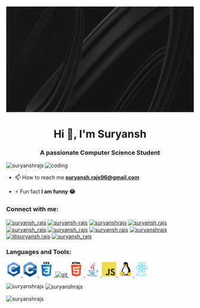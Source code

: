 ![logo](https://github.com/Suryanshrajs/Suryanshrajs/blob/main/github_header.gif)
<h1 align="center">Hi 👋, I'm Suryansh</h1>
<h3 align="center">A passionate Computer Science Student</h3>

<img align="right"  alt="coding" width="400" src="https://media.giphy.com/media/75ulb3H2XHf5S/source.gif">

<p align="left"> <img src="https://komarev.com/ghpvc/?username=suryanshrajs&label=Profile%20views&color=0e75b6&style=flat" alt="suryanshrajs" /> </p>

- 📫 How to reach me **suryansh.rajs96@gmail.com**

- ⚡ Fun fact **I am funny 😂**

<h3 align="left">Connect with me:</h3>
<p align="left">
<a href="https://twitter.com/suryansh_rajs" target="blank"><img align="center" src="https://raw.githubusercontent.com/rahuldkjain/github-profile-readme-generator/master/src/images/icons/Social/twitter.svg" alt="suryansh_rajs" height="30" width="40" /></a>
<a href="https://linkedin.com/in/suryansh-rajs" target="blank"><img align="center" src="https://raw.githubusercontent.com/rahuldkjain/github-profile-readme-generator/master/src/images/icons/Social/linked-in-alt.svg" alt="suryansh-rajs" height="30" width="40" /></a>
<a href="https://kaggle.com/suryanshrajs" target="blank"><img align="center" src="https://raw.githubusercontent.com/rahuldkjain/github-profile-readme-generator/master/src/images/icons/Social/kaggle.svg" alt="suryanshrajs" height="30" width="40" /></a>
<a href="https://instagram.com/suryansh.rajs" target="blank"><img align="center" src="https://raw.githubusercontent.com/rahuldkjain/github-profile-readme-generator/master/src/images/icons/Social/instagram.svg" alt="suryansh.rajs" height="30" width="40" /></a>
<a href="https://www.codechef.com/users/suryansh_rajs" target="blank"><img align="center" src="https://cdn.jsdelivr.net/npm/simple-icons@3.1.0/icons/codechef.svg" alt="suryansh_rajs" height="30" width="40" /></a>
<a href="https://www.hackerrank.com/suryansh_rajs" target="blank"><img align="center" src="https://raw.githubusercontent.com/rahuldkjain/github-profile-readme-generator/master/src/images/icons/Social/hackerrank.svg" alt="suryansh_rajs" height="30" width="40" /></a>
<a href="https://codeforces.com/profile/suryansh.rajs" target="blank"><img align="center" src="https://raw.githubusercontent.com/rahuldkjain/github-profile-readme-generator/master/src/images/icons/Social/codeforces.svg" alt="suryansh.rajs" height="30" width="40" /></a>
<a href="https://www.leetcode.com/suryanshrajs" target="blank"><img align="center" src="https://raw.githubusercontent.com/rahuldkjain/github-profile-readme-generator/master/src/images/icons/Social/leet-code.svg" alt="suryanshrajs" height="30" width="40" /></a>
<a href="https://www.hackerearth.com/@suryansh.rajs" target="blank"><img align="center" src="https://raw.githubusercontent.com/rahuldkjain/github-profile-readme-generator/master/src/images/icons/Social/hackerearth.svg" alt="@suryansh.rajs" height="30" width="40" /></a>
<a href="https://auth.geeksforgeeks.org/user/suryansh_rajs" target="blank"><img align="center" src="https://raw.githubusercontent.com/rahuldkjain/github-profile-readme-generator/master/src/images/icons/Social/geeks-for-geeks.svg" alt="suryansh_rajs" height="30" width="40" /></a>
</p>

<h3 align="left">Languages and Tools:</h3>
<p align="left"> <a href="https://www.cprogramming.com/" target="_blank" rel="noreferrer"> <img src="https://raw.githubusercontent.com/devicons/devicon/master/icons/c/c-original.svg" alt="c" width="40" height="40"/> </a> <a href="https://www.w3schools.com/cpp/" target="_blank" rel="noreferrer"> <img src="https://raw.githubusercontent.com/devicons/devicon/master/icons/cplusplus/cplusplus-original.svg" alt="cplusplus" width="40" height="40"/> </a> <a href="https://www.w3schools.com/css/" target="_blank" rel="noreferrer"> <img src="https://raw.githubusercontent.com/devicons/devicon/master/icons/css3/css3-original-wordmark.svg" alt="css3" width="40" height="40"/> </a> <a href="https://git-scm.com/" target="_blank" rel="noreferrer"> <img src="https://www.vectorlogo.zone/logos/git-scm/git-scm-icon.svg" alt="git" width="40" height="40"/> </a> <a href="https://www.w3.org/html/" target="_blank" rel="noreferrer"> <img src="https://raw.githubusercontent.com/devicons/devicon/master/icons/html5/html5-original-wordmark.svg" alt="html5" width="40" height="40"/> </a> <a href="https://www.java.com" target="_blank" rel="noreferrer"> <img src="https://raw.githubusercontent.com/devicons/devicon/master/icons/java/java-original.svg" alt="java" width="40" height="40"/> </a> <a href="https://developer.mozilla.org/en-US/docs/Web/JavaScript" target="_blank" rel="noreferrer"> <img src="https://raw.githubusercontent.com/devicons/devicon/master/icons/javascript/javascript-original.svg" alt="javascript" width="40" height="40"/> </a> <a href="https://www.linux.org/" target="_blank" rel="noreferrer"> <img src="https://raw.githubusercontent.com/devicons/devicon/master/icons/linux/linux-original.svg" alt="linux" width="40" height="40"/> </a> <a href="https://reactjs.org/" target="_blank" rel="noreferrer"> <img src="https://raw.githubusercontent.com/devicons/devicon/master/icons/react/react-original-wordmark.svg" alt="react" width="40" height="40"/> </a> </p>

<p><img align="left" src="https://github-readme-stats.vercel.app/api/top-langs?username=suryanshrajs&show_icons=true&locale=en&layout=compact" alt="suryanshrajs" /></p>

<p>&nbsp;<img align="center" src="https://github-readme-stats.vercel.app/api?username=suryanshrajs&show_icons=true&locale=en" alt="suryanshrajs" /></p>

<p><img align="center" src="https://github-readme-streak-stats.herokuapp.com/?user=suryanshrajs&" alt="suryanshrajs" /></p>
